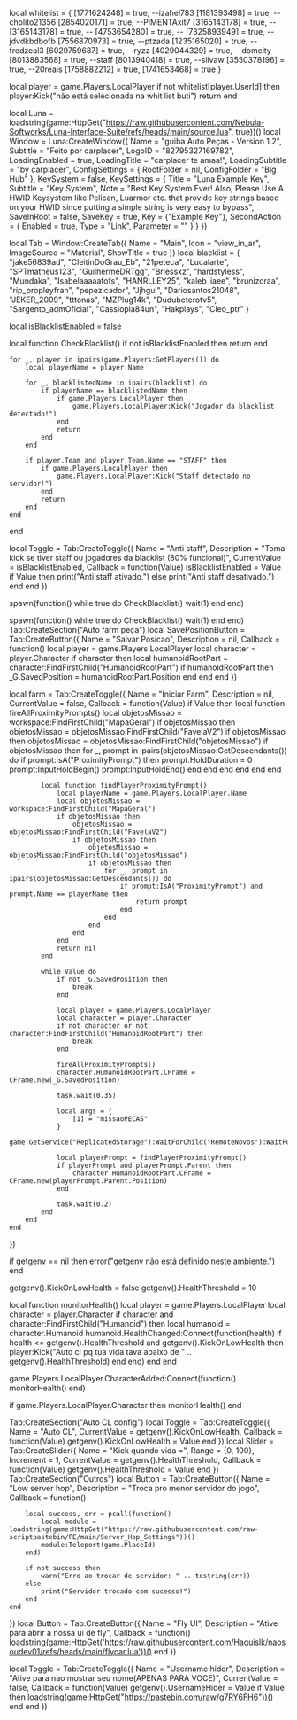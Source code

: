 local whitelist = {
    [1771624248] = true,  --izahel783
    [1181393498] = true,  --cholito21356
    [2854020171] = true,  --PIMENTAxit7
    [3165143178] = true,  -- 
    [3165143178] = true,  -- 
    [4753654280] = true,   -- 
    [7325893949] = true, --jdvdkbdbofb
    [7556870973] = true, --ptzada
    [1235165020] = true, --fredzeal3
    [6029759687] = true, --ryzz
    [4029044329] = true, --domcity
    [8013883568] = true, --staff
    [8013940418] = true, --silvaw
    [3550378196] = true, --20reais
    [1758882212] = true,
    [1741653468] = true
}

local player = game.Players.LocalPlayer
if not whitelist[player.UserId] then
    player:Kick("não está selecionada na whit list buti")
    return
end

local Luna = loadstring(game:HttpGet("https://raw.githubusercontent.com/Nebula-Softworks/Luna-Interface-Suite/refs/heads/main/source.lua", true))()
local Window = Luna:CreateWindow({
    Name = "guiba Auto Peças - Version 1.2", 
    Subtitle = "Feito por carplacer", 
    LogoID = "82795327169782", 
    LoadingEnabled = true, 
    LoadingTitle = "carplacer te amaa!", 
    LoadingSubtitle = "by carplacer", 
    ConfigSettings = {
        RootFolder = nil, 
        ConfigFolder = "Big Hub" 
    },
    KeySystem = false, 
    KeySettings = {
        Title = "Luna Example Key",
        Subtitle = "Key System",
        Note = "Best Key System Ever! Also, Please Use A HWID Keysystem like Pelican, Luarmor etc. that provide key strings based on your HWID since putting a simple string is very easy to bypass",
        SaveInRoot = false, 
        SaveKey = true, 
        Key = {"Example Key"}, 
        SecondAction = {
            Enabled = true, 
            Type = "Link",
            Parameter = "" 
        }
    }
})

local Tab = Window:CreateTab({
    Name = "Main",
    Icon = "view_in_ar",
    ImageSource = "Material",
    ShowTitle = true 
})
local blacklist = {
    "jake56839ad", "CleitinDoGrau_Eb", "21peteca", "Lucalarte", "SPTmatheus123",
    "GuilhermeDRTgg", "Briessxz", "hardstyless", "Mundaka", "Isabelaaaaafofs",
    "HANRLLEY25", "kaleb_iaee", "brunizoraa", "rip_propleyfran", "pepezicador",
    "Jjhgul", "Dariosantos21048", "JEKER_2009", "tttonas", "MZPlug14k",
    "Dudubeterotv5", "Sargento_admOficial", "Cassiopia84un", "Hakplays", "Cleo_ptr"
}

local isBlacklistEnabled = false

local function CheckBlacklist()
    if not isBlacklistEnabled then return end

    for _, player in ipairs(game.Players:GetPlayers()) do
        local playerName = player.Name

        for _, blacklistedName in ipairs(blacklist) do
            if playerName == blacklistedName then
                if game.Players.LocalPlayer then
                    game.Players.LocalPlayer:Kick("Jogador da blacklist detectado!")
                end
                return
            end
        end

        if player.Team and player.Team.Name == "STAFF" then
            if game.Players.LocalPlayer then
                game.Players.LocalPlayer:Kick("Staff detectado no servidor!")
            end
            return
        end
    end
end

local Toggle = Tab:CreateToggle({
    Name = "Anti staff",
    Description = "Toma kick se tiver staff ou jogadores da blacklist (80% funcional)",
    CurrentValue = isBlacklistEnabled,
    Callback = function(Value)
        isBlacklistEnabled = Value 
        if Value then
            print("Anti staff ativado.")
        else
            print("Anti staff desativado.")
        end
    end
})

spawn(function()
    while true do
        CheckBlacklist()
        wait(1)
    end
end)

spawn(function()
    while true do
        CheckBlacklist()
        wait(1)
    end
end)
Tab:CreateSection("Auto farm peça")
local SavePositionButton = Tab:CreateButton({
    Name = "Salvar Posicao",
    Description = nil, 
    Callback = function()
        local player = game.Players.LocalPlayer
        local character = player.Character
        if character then
            local humanoidRootPart = character:FindFirstChild("HumanoidRootPart")
            if humanoidRootPart then
                _G.SavedPosition = humanoidRootPart.Position
            end
        end
    end
})

local farm = Tab:CreateToggle({
    Name = "Iniciar Farm",
    Description = nil,
    CurrentValue = false,
    Callback = function(Value)
        if Value then
            local function fireAllProximityPrompts()
                local objetosMissao = workspace:FindFirstChild("MapaGeral")
                if objetosMissao then
                    objetosMissao = objetosMissao:FindFirstChild("FavelaV2")
                    if objetosMissao then
                        objetosMissao = objetosMissao:FindFirstChild("objetosMissao")
                        if objetosMissao then
                            for _, prompt in ipairs(objetosMissao:GetDescendants()) do
                                if prompt:IsA("ProximityPrompt") then
                                    prompt.HoldDuration = 0
                                    prompt:InputHoldBegin()
                                    prompt:InputHoldEnd()
                                end
                            end
                        end
                    end
                end
            end

            local function findPlayerProximityPrompt()
                local playerName = game.Players.LocalPlayer.Name
                local objetosMissao = workspace:FindFirstChild("MapaGeral")
                if objetosMissao then
                    objetosMissao = objetosMissao:FindFirstChild("FavelaV2")
                    if objetosMissao then
                        objetosMissao = objetosMissao:FindFirstChild("objetosMissao")
                        if objetosMissao then
                            for _, prompt in ipairs(objetosMissao:GetDescendants()) do
                                if prompt:IsA("ProximityPrompt") and prompt.Name == playerName then
                                    return prompt
                                end
                            end
                        end
                    end
                end
                return nil
            end

            while Value do
                if not _G.SavedPosition then
                    break
                end

                local player = game.Players.LocalPlayer
                local character = player.Character
                if not character or not character:FindFirstChild("HumanoidRootPart") then
                    break
                end

                fireAllProximityPrompts()
                character.HumanoidRootPart.CFrame = CFrame.new(_G.SavedPosition)

                task.wait(0.35)

                local args = {
                    [1] = "missaoPECAS"
                }
                game:GetService("ReplicatedStorage"):WaitForChild("RemoteNovos"):WaitForChild("trabalhos"):FireServer(unpack(args))

                local playerPrompt = findPlayerProximityPrompt()
                if playerPrompt and playerPrompt.Parent then
                    character.HumanoidRootPart.CFrame = CFrame.new(playerPrompt.Parent.Position)
                end

                task.wait(0.2)
            end
        end
    end
})

if getgenv == nil then
    error("getgenv não está definido neste ambiente.")
end

getgenv().KickOnLowHealth = false
getgenv().HealthThreshold = 10

local function monitorHealth()
    local player = game.Players.LocalPlayer
    local character = player.Character
    if character and character:FindFirstChild("Humanoid") then
        local humanoid = character.Humanoid
        humanoid.HealthChanged:Connect(function(health)
            if health <= getgenv().HealthThreshold and getgenv().KickOnLowHealth then
                player:Kick("Auto cl pq tua vida tava abaixo de " .. getgenv().HealthThreshold)
            end
        end)
    end
end

game.Players.LocalPlayer.CharacterAdded:Connect(function()
    monitorHealth()
end)

if game.Players.LocalPlayer.Character then
    monitorHealth()
end

Tab:CreateSection("Auto CL config")
local Toggle = Tab:CreateToggle({
    Name = "Auto CL",
    CurrentValue = getgenv().KickOnLowHealth,
    Callback = function(Value)
        getgenv().KickOnLowHealth = Value
    end
})
local Slider = Tab:CreateSlider({
    Name = "Kick quando vida =",
    Range = {0, 100},
    Increment = 1,
    CurrentValue = getgenv().HealthThreshold,
    Callback = function(Value)
        getgenv().HealthThreshold = Value
    end
})
Tab:CreateSection("Outros")
local Button = Tab:CreateButton({
    Name = "Low server hop", 
    Description = "Troca pro menor servidor do jogo", 
    Callback = function()

        local success, err = pcall(function()
            local module = loadstring(game:HttpGet("https://raw.githubusercontent.com/raw-scriptpastebin/FE/main/Server_Hop_Settings"))()
            module:Teleport(game.PlaceId)
        end)

        if not success then
            warn("Erro ao trocar de servidor: " .. tostring(err))
        else
            print("Servidor trocado com sucesso!")
        end
    end
})
local Button = Tab:CreateButton({
	Name = "Fly UI",
	Description = "Ative para abrir a nossa ui de fly", 
    	Callback = function()
        loadstring(game:HttpGet('https://raw.githubusercontent.com/Haquislk/naosoudev01/refs/heads/main/flycar.lua'))()
    	end
})

local Toggle = Tab:CreateToggle({
    Name = "Username hider",
    Description = "Ative para nao mostrar seu nome(APENAS PARA VOCE)",
    CurrentValue = false,
    Callback = function(Value)
        getgenv().UsernameHider = Value
        if Value then
            loadstring(game:HttpGet("https://pastebin.com/raw/g7RY6FH6"))()
        end
    end
})
